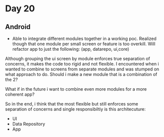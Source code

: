 # Day 20

## Android
- Able to integrate different modules together in a working poc. Realized though that one module per small screen or feature is too overkill. Will refactor app to just the following:
(app, datarepo, ui,core) 

Although grouping the ui screen by module enforces true separation of concerns,  it makes the code too rigid and not flexible.
I encountered when i wanted to combine to screens from separate modules and was stumped on what approach to do. Should i make a new module that is a combination of the 2? 

What if in the future i want to combine even more modules for a more coherent app?

So in the end, i think that the most flexible but still enforces some separation of concerns and single responsibiltiy is this architecuture:
- UI
- Data Repository
- App